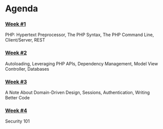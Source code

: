 # Agenda

### [Week #1](#slide9)

PHP: Hypertext Preprocessor, The PHP Syntax, The PHP Command Line,
Client/Server, REST

### [Week #2](#slide63)

Autoloading, Leveraging PHP APIs, Dependency Management, Model View Controller,
Databases

### [Week #3](#slide129)

A Note About Domain-Driven Design, Sessions, Authentication, Writing Better Code

### [Week #4](#slide179)

Security 101

